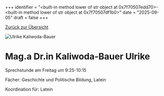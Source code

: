 
+++
identifier = "<built-in method lower of str object at 0x7f70507edd70>-<built-in method lower of str object at 0x7f70507df1b0>"
date = "2025-09-05"
draft = false
+++

 [Zurück zur Übersicht](/schule/lehrpersonal/)

<div class="row">
<div class="column">
<img src="/images/personal/Kaliwoda-Bauer.jpg" alt="Ulrike Kaliwoda-Bauer"> 
</div>
<div class="column">

# Mag.a Dr.in  Kaliwoda-Bauer Ulrike 

Sprechstunde am Freitag um 9:25-10:15

Fächer: Geschichte und Politische Bildung,  Latein











Koordination für: Latein



</div>
</div> 

